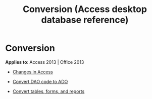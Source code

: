 ﻿---
title: Conversion (Access desktop database reference)
TOCTitle: Conversion
ms:assetid: 660816f6-6d17-43c3-b86d-c9f915674a87
ms:mtpsurl: https://msdn.microsoft.com/library/Dn142285(v=office.15)
ms:contentKeyID: 52072763
ms.date: 10/16/2018
mtps_version: v=office.15
---

# Conversion

**Applies to**: Access 2013 | Office 2013

- [Changes in Access](changes-in-access.md)

- [Convert DAO code to ADO](converting-dao-code-to-ado.md)

- [Convert tables, forms, and reports](convert-microsoft-access-tables-forms-and-reports.md)



